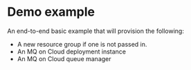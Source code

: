 # Demo example

An end-to-end basic example that will provision the following:
- A new resource group if one is not passed in.
- An MQ on Cloud deployment instance
- An MQ on Cloud queue manager
